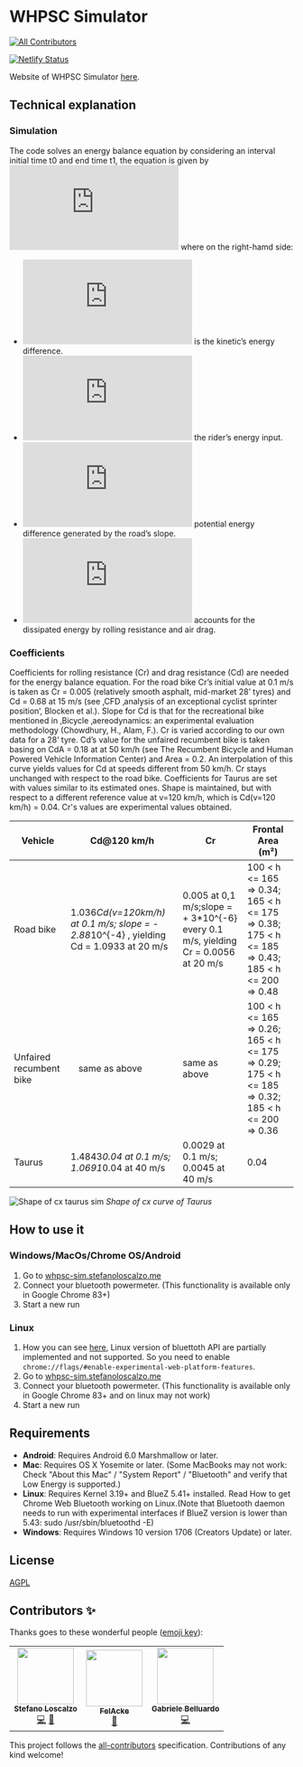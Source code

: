 # WHPSC Simulator
<!-- ALL-CONTRIBUTORS-BADGE:START - Do not remove or modify this section -->
[![All Contributors](https://img.shields.io/badge/all_contributors-3-orange.svg?style=flat-square)](#contributors-)
<!-- ALL-CONTRIBUTORS-BADGE:END -->
[![Netlify Status](https://api.netlify.com/api/v1/badges/915d285c-6324-4acd-b821-89fbc4f2a678/deploy-status)](https://app.netlify.com/sites/whpsc-sim/deploys)

Website of WHPSC Simulator [here](https://whpsc-sim.stefanoloscalzo.me).

## Technical explanation

### Simulation

The code solves an energy balance equation by considering an interval initial time t0 and end time t1, the equation is given by ![\Delta Ec = \eta P \Delta t + \Delta Ep - E_diss](https://latex.codecogs.com/gif.latex?%5CDelta%20Ec%20%3D%20%5Ceta%20P%20%5CDelta%20t%20&plus;%20%5CDelta%20Ep%20-%20E_diss)
where on the right-hamd side:

- ![\Delta Ec = Ec(t_1) - Ec(t_0)](https://latex.codecogs.com/gif.latex?%5CDelta%20Ec%20%3D%20Ec%28t_1%29%20-%20Ec%28t_0%29) is the kinetic’s energy difference.
- ![\eta P \Delta t](https://latex.codecogs.com/gif.latex?%5Ceta%20P%20%5CDelta%20t) the rider’s energy input.
- ![\Delta Ep](https://latex.codecogs.com/gif.latex?%5CDelta%20Ep) potential energy difference generated by the road’s slope.
- ![Ediss](https://latex.codecogs.com/gif.latex?Ediss) accounts for the dissipated energy by rolling resistance and air drag.

### Coefficients

Coefficients for rolling resistance (Cr) and drag resistance (Cd) are needed for the energy balance equation.
For the road bike Cr’s initial value at 0.1 m/s is taken as Cr = 0.005 (relatively smooth asphalt, mid-market 28’ tyres) and Cd = 0.68 at 15 m/s (see ‚CFD ‚analysis of an exceptional cyclist sprinter position‘, Blocken et al.). Slope for Cd is that for the recreational bike mentioned in ‚Bicycle ‚aereodynamics: an experimental evaluation methodology (Chowdhury, H., Alam, F.). Cr is varied according to our own data for a 28‘ tyre.
Cd’s value for the unfaired recumbent bike is taken basing on CdA = 0.18 at at 50 km/h (see The Recumbent Bicycle and Human Powered Vehicle Information Center) and Area = 0.2. An interpolation of this curve yields values for Cd at speeds different from 50 km/h. Cr stays unchanged with respect to the road bike.
Coefficients for Taurus are set with values similar to its estimated ones. Shape is maintained, but with respect to a different reference value at v=120 km/h, which is Cd(v=120 km/h) = 0.04. Cr's values are experimental values obtained. 

| Vehicle | Cd@120 km/h | Cr | Frontal Area (m²) |
| ------ | ------ | ------ | ------ |
|Road bike | 1.036*Cd(v=120km/h) at 0.1 m/s; slope = - 2.88*10^{-4} , yielding Cd = 1.0933 at 20 m/s   | 0.005 at 0,1 m/s;slope = + 3*10^{-6} every 0.1 m/s, yielding Cr = 0.0056 at 20 m/s    | 100 < h <= 165 => 0.34; 165 < h <= 175 => 0.38; 175 < h <= 185 => 0.43; 185 < h <= 200 => 0.48|
Unfaired recumbent bike |    same as above | same as above |  100 < h <= 165 => 0.26; 165 < h <= 175 => 0.29; 175 < h <= 185 => 0.32; 185 < h <= 200 => 0.36 |
Taurus | 1.4843*0.04 at 0.1 m/s; 1.0691*0.04 at 40 m/s | 0.0029 at 0.1 m/s;  0.0045 at 40 m/s |0.04 |

![Shape of cx taurus sim](readme_img/cx.jpg)
*Shape of cx curve of Taurus*

## How to use it

### Windows/MacOs/Chrome OS/Android

1. Go to [whpsc-sim.stefanoloscalzo.me](https://whpsc-sim.stefanoloscalzo.me)
2. Connect your bluetooth powermeter. (This functionality is available only in Google Chrome 83+)
3. Start a new run

### Linux

1. How you can see [here](https://github.com/WebBluetoothCG/web-bluetooth/blob/gh-pages/implementation-status.md), Linux version of bluettoth API are partially implemented and not supported. So you need to enable `chrome://flags/#enable-experimental-web-platform-features`.
1. Go to [whpsc-sim.stefanoloscalzo.me](https://whpsc-sim.stefanoloscalzo.me)
1. Connect your bluetooth powermeter. (This functionality is available only in Google Chrome 83+ and on linux may not work)
1. Start a new run

## Requirements

- **Android**: Requires Android 6.0 Marshmallow or later.
- **Mac**: Requires OS X Yosemite or later. (Some MacBooks may not work: Check "About this Mac" / "System Report" / "Bluetooth" and verify that Low Energy is supported.)
- **Linux**: Requires Kernel 3.19+ and BlueZ 5.41+ installed. Read How to get Chrome Web Bluetooth working on Linux.(Note that Bluetooth daemon needs to run with experimental interfaces if BlueZ version is lower than 5.43: sudo /usr/sbin/bluetoothd -E)
- **Windows**: Requires Windows 10 version 1706 (Creators Update) or later.

## License

[AGPL](https://github.com/stelosca96/WHPSC-Sim/blob/master/LICENSE)

## Contributors ✨

Thanks goes to these wonderful people ([emoji key](https://allcontributors.org/docs/en/emoji-key)):

<!-- ALL-CONTRIBUTORS-LIST:START - Do not remove or modify this section -->
<!-- prettier-ignore-start -->
<!-- markdownlint-disable -->
<table>
  <tr>
    <td align="center"><a href="https://github.com/stelosca96"><img src="https://avatars.githubusercontent.com/u/44433696?v=4?s=100" width="100px;" alt=""/><br /><sub><b>Stefano Loscalzo</b></sub></a><br /><a href="https://github.com/stelosca96/WHPSC-Sim/commits?author=stelosca96" title="Code">💻</a> <a href="#ideas-stelosca96" title="Ideas, Planning, & Feedback">🤔</a></td>
    <td align="center"><a href="https://github.com/FelAcke"><img src="https://avatars.githubusercontent.com/u/57219703?v=4?s=100" width="100px;" alt=""/><br /><sub><b>FelAcke</b></sub></a><br /><a href="https://github.com/stelosca96/WHPSC-Sim/commits?author=FelAcke" title="Documentation">📖</a></td>
    <td align="center"><a href="https://github.com/gabelluardo"><img src="https://avatars.githubusercontent.com/u/42920247?v=4?s=100" width="100px;" alt=""/><br /><sub><b>Gabriele Belluardo</b></sub></a><br /><a href="https://github.com/stelosca96/WHPSC-Sim/commits?author=gabelluardo" title="Code">💻</a></td>
  </tr>
</table>

<!-- markdownlint-restore -->
<!-- prettier-ignore-end -->

<!-- ALL-CONTRIBUTORS-LIST:END -->

This project follows the [all-contributors](https://github.com/all-contributors/all-contributors) specification. Contributions of any kind welcome!
